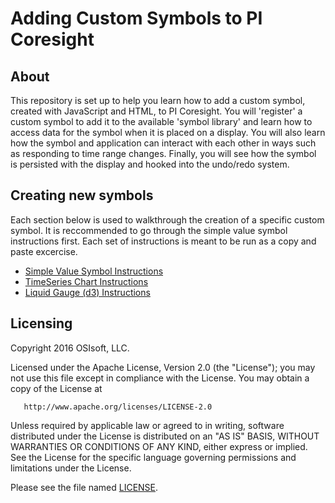 # Adding Custom Symbols to PI Coresight
## About
This repository is set up to help you learn how to add a custom symbol, created with JavaScript and HTML, to PI Coresight. You will 'register' a custom symbol to add it to the available 'symbol library' and learn how to access data for the symbol when it is placed on a display. You will also learn how the symbol and application can interact with each other in ways such as responding to time range changes. Finally, you will see how the symbol is persisted with the display and hooked into the undo/redo system.

## Creating new symbols
Each section below is used to walkthrough the creation of a specific custom symbol. It is reccommended to go through the simple value symbol instructions first. Each set of instructions is meant to be run as a copy and paste excercise. 

* [Simple Value Symbol Instructions](SimpleValueSymbol.md)
* [TimeSeries Chart Instructions](TimeSeriesChart.md)
* [Liquid Gauge (d3) Instructions](LiquidGauge.md)

## Licensing
Copyright 2016 OSIsoft, LLC.

   Licensed under the Apache License, Version 2.0 (the "License");
   you may not use this file except in compliance with the License.
   You may obtain a copy of the License at

       http://www.apache.org/licenses/LICENSE-2.0

   Unless required by applicable law or agreed to in writing, software
   distributed under the License is distributed on an "AS IS" BASIS,
   WITHOUT WARRANTIES OR CONDITIONS OF ANY KIND, either express or implied.
   See the License for the specific language governing permissions and
   limitations under the License.
   
Please see the file named [LICENSE](LICENSE).